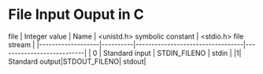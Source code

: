 # File Input Ouput in C

file
| Integer value | Name | <unistd.h> symbolic constant | <stdio.h> file stream |
|-------------------|----------|----------------------------------|---------------------------|
| 0 | Standard input | STDIN_FILENO | stdin |
|1| Standard output|STDOUT_FILENO| stdout|